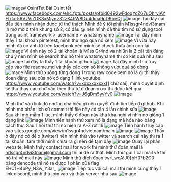 ![image](https://github.com/wdchocopie/OsintTet/assets/81132394/e2c2560d-0213-467b-aebd-f0839698bde3)# OsintTet
Bài Osint tết https://www.facebook.com/ehc.fptu/posts/pfbid0492wFdoqYcZ67uQhrviAYFfrfxr56VzViZDK3xMjynzS2zX4hW8Du4dma9pD9beQl
![image](https://github.com/wdchocopie/OsintTet/assets/81132394/047cefc6-a4e6-4c5b-a14d-46e01ce949f1)
Tại đây cái đầu tiên mình nhận được từ thử thách
Mình để ý tới phần M1ssgr4ndvi3tnam in mờ mờ ở trên khung số 2, có dấu @ nên mình đã thử tìm nó sử dụng tool trong osint framework > username > whatsmyname
![image](https://github.com/wdchocopie/OsintTet/assets/81132394/d59825d9-a1e5-410e-970f-7c79bf1edb5b)
Tại đây mình thấy 1 tài khoản pinterest, mình thử ngó qua nó xem
![image](https://github.com/wdchocopie/OsintTet/assets/81132394/871e305d-f33d-4101-b1be-7a081e0a8288)
Vì vừa nãy mình đã có ảnh từ trên facebook nên mình sẽ check thửu ảnh còn lại
![image](https://github.com/wdchocopie/OsintTet/assets/81132394/abab613a-3e8d-4a76-af59-07301e8f9855)
Vì ảnh này có 2 tài khoản là M1ss Gr4nd và nhi3n là 2 cái tên đáng chú ý nên mình sẽ search thử nó trên whatsmyname thì có kết quả như sau
![image](https://github.com/wdchocopie/OsintTet/assets/81132394/75f8fc15-25f3-475c-b27b-087d6fcecff8)
tại đây ta thấy 1 tài khoản github
![image](https://github.com/wdchocopie/OsintTet/assets/81132394/2849d91a-dcbf-469c-aedc-603a89309c18)
Tại đây mình thử truy cập vào file readme.md và thấy các con số không vượt quá số dòng
![image](https://github.com/wdchocopie/OsintTet/assets/81132394/4ae533ac-0da1-4d22-aa11-4b053112bcac)
Mình thử xuống từng dòng 1 trong raw code xem nó là gì thì thấy đoạn đằng sau của nó có dạng 1 link youtube https://www.youtube.com/watch?v=xxxxxxxxxx[1 chữ cái], mình quyết định sẽ thử thay các chữ vào theo thứ tự ở đoạn xxxx thì được kết quả https://www.youtube.com/watch?v=J6gDm5yvYy0
![image](https://github.com/wdchocopie/OsintTet/assets/81132394/b08f2a51-3137-48ee-93c8-f278ec68445d)

Mình thử vào link đó nhưng chả hiểu gì nên quyết định tìm tiếp ở github. Khi mình mở phần lịch sử commit thì file này có tận 4 lần chỉnh sửa
![image](https://github.com/wdchocopie/OsintTet/assets/81132394/95d70762-99e3-4ffa-9956-4172e8e349a5)
Sau khi mò mẫm 1 lúc, mình thấy ở đoạn này khá khả nghi vì nhìn nó giống 1 dạng link
![image](https://github.com/wdchocopie/OsintTet/assets/81132394/ee69f969-bb49-43c1-bcce-3db6494b172b)
Mình tiến hành thử xem nó là dạng mã hóa nào bằng cách thử. Sau 1 hồi thử thì nó hiện ra A-Z rot 16
![image](https://github.com/wdchocopie/OsintTet/assets/81132394/e23115ba-9418-4da0-bfa8-847b743b8268)
Tiến hành truy cập vào sites.google.com/view/m1ssgr4ndvietnam/main
![image](https://github.com/wdchocopie/OsintTet/assets/81132394/a1ba6f69-32dd-4b29-be54-4c45f68daa18)
![image](https://github.com/wdchocopie/OsintTet/assets/81132394/ab12ea59-2b11-4880-831d-07cd4a48c3f1)
Thấy ở đây nó có để x (twitter) nên mình thử vào twitter và search cái này thì ra 1 tài khoản. tạm thời mình chưa ra gì nên để tạm đây
![image](https://github.com/wdchocopie/OsintTet/assets/81132394/050abbac-2d3c-4c52-8a4a-c3a7d304e6fb)
Quay lại phần website, Mình thấy contact mail for work thì mình thử đoán mail là m1ssgr4ndvi3tnam@gmail.com thì ai dè ra thật. Mình thử gửi 1 cái mail về thì nó trả về mail này
![image](https://github.com/wdchocopie/OsintTet/assets/81132394/b9953e64-a5fa-4242-adbb-bac69fa1382c)
Mình thử dịch đoạn twrLwcA!J0}bH0*b2C0 bằng dencode thì nó ra được 1 phần của flag 	
EHC{H4pPy_N3w_Y3ar_
![image](https://github.com/wdchocopie/OsintTet/assets/81132394/f6a98ca5-a570-43c4-a471-e0bf4bab3a0e)
Tiếp tục với cái mail thì mình cũng thấy 1 link discord, mình thử join vào và thấy server như sau
![image](https://github.com/wdchocopie/OsintTet/assets/81132394/f7427c1a-d25e-4f4f-9a66-ce053af8ce69)

